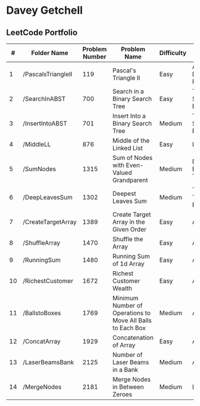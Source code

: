 # Davey Getchell  
## LeetCode Portfolio  

| #  | Folder Name          | Problem Number | Problem Name                                         | Difficulty | Tags                                      | Link |
|----|----------------------|---------------|-----------------------------------------------------|------------|------------------------------------------|------|
| 1  | /PascalsTriangleII  | 119           | Pascal's Triangle II                               | Easy       | Array, Dynamic Programming              | [Link](https://leetcode.com/problems/pascals-triangle-ii/) |
| 2  | /SearchInABST       | 700           | Search in a Binary Search Tree                    | Easy       | Tree, Binary Search Tree, Binary Tree   | [Link](https://leetcode.com/problems/search-in-a-binary-search-tree/) |
| 3  | /InsertIntoABST     | 701           | Insert Into a Binary Search Tree                  | Medium     | Tree, Binary Search Tree, Binary Tree   | [Link](https://leetcode.com/problems/insert-into-a-binary-search-tree/) |
| 4  | /MiddleLL          | 876           | Middle of the Linked List                         | Easy       | Linked List                             | [Link](https://leetcode.com/problems/middle-of-the-linked-list/) |
| 5  | /SumNodes          | 1315          | Sum of Nodes with Even-Valued Grandparent        | Medium     | BFS, DFS, Binary Tree, Tree             | [Link](https://leetcode.com/problems/sum-of-nodes-with-even-valued-grandparent/) |
| 6  | /DeepLeavesSum     | 1302          | Deepest Leaves Sum                               | Medium     | Tree, Binary Tree, DFS, BFS             | [Link](https://leetcode.com/problems/deepest-leaves-sum/) |
| 7  | /CreateTargetArray | 1389          | Create Target Array in the Given Order           | Easy       | Array                                   | [Link](https://leetcode.com/problems/create-target-array-in-the-given-order/) |
| 8  | /ShuffleArray      | 1470          | Shuffle the Array                                | Easy       | Array                                   | [Link](https://leetcode.com/problems/shuffle-the-array/) |
| 9  | /RunningSum       | 1480          | Running Sum of 1d Array                          | Easy       | Array                                   | [Link](https://leetcode.com/problems/running-sum-of-1d-array/) |
| 10 | /RichestCustomer  | 1672          | Richest Customer Wealth                          | Easy       | Array                                   | [Link](https://leetcode.com/problems/richest-customer-wealth/) |
| 11 | /BallstoBoxes     | 1769          | Minimum Number of Operations to Move All Balls to Each Box | Medium     | Array                                   | [Link](https://leetcode.com/problems/minimum-number-of-operations-to-move-all-balls-to-each-box/) |
| 12 | /ConcatArray      | 1929          | Concatenation of Array                           | Easy       | Array                                   | [Link](https://leetcode.com/problems/concatenation-of-array/) |
| 13 | /LaserBeamsBank   | 2125          | Number of Laser Beams in a Bank                  | Medium     | Array                                   | [Link](https://leetcode.com/problems/number-of-laser-beams-in-a-bank/) |
| 14 | /MergeNodes       | 2181          | Merge Nodes in Between Zeroes                    | Medium     | Linked List                             | [Link](https://leetcode.com/problems/merge-nodes-in-between-zeros/) |

